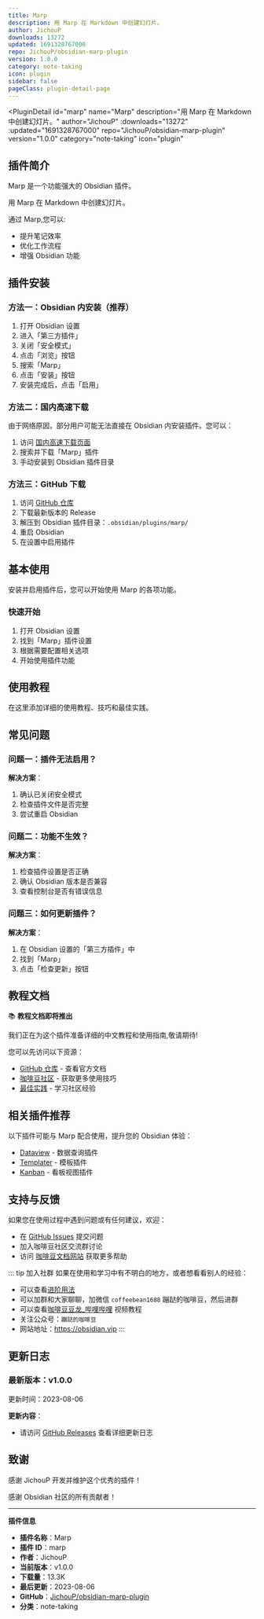 ```yaml
---
title: Marp
description: 用 Marp 在 Markdown 中创建幻灯片。
author: JichouP
downloads: 13272
updated: 1691328767000
repo: JichouP/obsidian-marp-plugin
version: 1.0.0
category: note-taking
icon: plugin
sidebar: false
pageClass: plugin-detail-page
---
```


<PluginDetail
  id="marp"
  name="Marp"
  description="用 Marp 在 Markdown 中创建幻灯片。"
  author="JichouP"
  :downloads="13272"
  :updated="1691328767000"
  repo="JichouP/obsidian-marp-plugin"
  version="1.0.0"
  category="note-taking"
  icon="plugin"
>

<!-- AUTO_GENERATED_START -->
## 插件简介

Marp 是一个功能强大的 Obsidian 插件。

用 Marp 在 Markdown 中创建幻灯片。

通过 Marp,您可以:

- 提升笔记效率
- 优化工作流程
- 增强 Obsidian 功能

<!-- AUTO_GENERATED_END -->

<!-- AUTO_GENERATED_START -->
## 插件安装

### 方法一：Obsidian 内安装（推荐）

1. 打开 Obsidian 设置
2. 进入「第三方插件」
3. 关闭「安全模式」
4. 点击「浏览」按钮
5. 搜索「Marp」
6. 点击「安装」按钮
7. 安装完成后，点击「启用」

### 方法二：国内高速下载

由于网络原因，部分用户可能无法直接在 Obsidian 内安装插件。您可以：

1. 访问 [国内高速下载页面](/zh/documentation/obsidian-plugins-download.html)
2. 搜索并下载「Marp」插件
3. 手动安装到 Obsidian 插件目录

### 方法三：GitHub 下载

1. 访问 [GitHub 仓库](https://github.com/JichouP/obsidian-marp-plugin)
2. 下载最新版本的 Release
3. 解压到 Obsidian 插件目录：`.obsidian/plugins/marp/`
4. 重启 Obsidian
5. 在设置中启用插件

## 基本使用

安装并启用插件后，您可以开始使用 Marp 的各项功能。

### 快速开始

1. 打开 Obsidian 设置
2. 找到「Marp」插件设置
3. 根据需要配置相关选项
4. 开始使用插件功能

<!-- AUTO_GENERATED_END -->

<!-- CUSTOM_CONTENT_START:tutorial -->
## 使用教程

在这里添加详细的使用教程、技巧和最佳实践。

<!-- CUSTOM_CONTENT_END:tutorial -->

<!-- SHARED_CONTENT_START -->
## 常见问题

### 问题一：插件无法启用？

**解决方案**：
1. 确认已关闭安全模式
2. 检查插件文件是否完整
3. 尝试重启 Obsidian

### 问题二：功能不生效？

**解决方案**：
1. 检查插件设置是否正确
2. 确认 Obsidian 版本是否兼容
3. 查看控制台是否有错误信息

### 问题三：如何更新插件？

**解决方案**：
1. 在 Obsidian 设置的「第三方插件」中
2. 找到「Marp」
3. 点击「检查更新」按钮

## 教程文档

📚 **教程文档即将推出**

我们正在为这个插件准备详细的中文教程和使用指南,敬请期待!

您可以先访问以下资源：
- [GitHub 仓库](https://github.com/JichouP/obsidian-marp-plugin) - 查看官方文档
- [咖啡豆社区](/zh/bases/) - 获取更多使用技巧
- [最佳实践](/zh/best-practices/) - 学习社区经验

## 相关插件推荐

以下插件可能与 Marp 配合使用，提升您的 Obsidian 体验：

- [Dataview](/zh/plugins/dataview.html) - 数据查询插件
- [Templater](/zh/plugins/templater-obsidian.html) - 模板插件
- [Kanban](/zh/plugins/obsidian-kanban.html) - 看板视图插件

## 支持与反馈

如果您在使用过程中遇到问题或有任何建议，欢迎：

- 在 [GitHub Issues](https://github.com/JichouP/obsidian-marp-plugin/issues) 提交问题
- 加入咖啡豆社区交流群讨论
- 访问 [咖啡豆文档网站](https://obsidian.vip) 获取更多帮助

::: tip 加入社群
如果在使用和学习中有不明白的地方，或者想看看别人的经验：
- 可以查看[进阶用法](/zh/advanced)
- 可以加群和大家聊聊，加微信 `coffeebean1688` 蹦跶的咖啡豆，然后进群
- 可以查看[咖啡豆豆龙_哔哩哔哩](https://space.bilibili.com/618777356) 视频教程
- 关注公众号：`蹦跶的咖啡豆`
- 网站地址：https://obsidian.vip
:::
<!-- SHARED_CONTENT_END -->

<!-- AUTO_GENERATED_START -->
## 更新日志

### 最新版本：v1.0.0

更新时间：2023-08-06

**更新内容**：
- 请访问 [GitHub Releases](https://github.com/JichouP/obsidian-marp-plugin/releases) 查看详细更新日志

## 致谢

感谢 JichouP 开发并维护这个优秀的插件！

感谢 Obsidian 社区的所有贡献者！

---

**插件信息**
- **插件名称**：Marp
- **插件 ID**：marp
- **作者**：JichouP
- **当前版本**：v1.0.0
- **下载量**：13.3K
- **最后更新**：2023-08-06
- **GitHub**：[JichouP/obsidian-marp-plugin](https://github.com/JichouP/obsidian-marp-plugin)
- **分类**：note-taking
<!-- AUTO_GENERATED_END -->

</PluginDetail>


